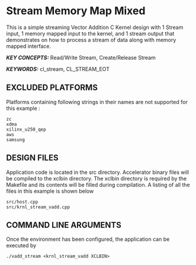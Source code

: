 Stream Memory Map Mixed
======================

This is a simple streaming Vector Addition C Kernel design with 1 Stream input, 1 memory mapped input to the kernel, and 1 stream output that demonstrates on how to process a stream of data along with memory mapped interface.

***KEY CONCEPTS:*** Read/Write Stream, Create/Release Stream

***KEYWORDS:*** cl_stream, CL_STREAM_EOT

## EXCLUDED PLATFORMS
Platforms containing following strings in their names are not supported for this example :
```
zc
xdma
xilinx_u250_qep
aws
samsung
```

##  DESIGN FILES
Application code is located in the src directory. Accelerator binary files will be compiled to the xclbin directory. The xclbin directory is required by the Makefile and its contents will be filled during compilation. A listing of all the files in this example is shown below

```
src/host.cpp
src/krnl_stream_vadd.cpp
```

##  COMMAND LINE ARGUMENTS
Once the environment has been configured, the application can be executed by
```
./vadd_stream <krnl_stream_vadd XCLBIN>
```

